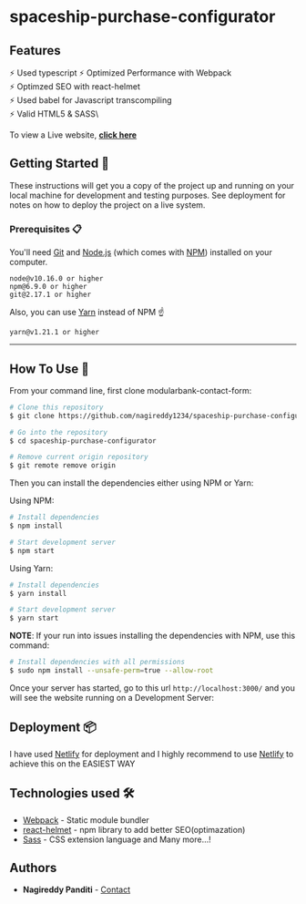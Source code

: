 # spaceship-purchase-configurator

## Features

⚡️ Used typescript
⚡️ Optimized Performance with Webpack\
⚡️ Optimzed SEO with react-helmet\
⚡️ Used babel for Javascript transcompiling\
⚡️ Valid HTML5 & SASS\

To view a Live website, **[click here](https://spaceship-purchase-configurator.netlify.app/)**

## Getting Started 🚀

These instructions will get you a copy of the project up and running on your local machine for development and testing purposes. See deployment for notes on how to deploy the project on a live system.

### Prerequisites 📋

You'll need [Git](https://git-scm.com) and [Node.js](https://nodejs.org/en/download/) (which comes with [NPM](http://npmjs.com)) installed on your computer.

```
node@v10.16.0 or higher
npm@6.9.0 or higher
git@2.17.1 or higher
```

Also, you can use [Yarn](https://yarnpkg.com/) instead of NPM ☝️

```
yarn@v1.21.1 or higher
```

---

## How To Use 🔧

From your command line, first clone modularbank-contact-form:

```bash
# Clone this repository
$ git clone https://github.com/nagireddy1234/spaceship-purchase-configurator

# Go into the repository
$ cd spaceship-purchase-configurator

# Remove current origin repository
$ git remote remove origin
```

Then you can install the dependencies either using NPM or Yarn:

Using NPM:

```bash
# Install dependencies
$ npm install

# Start development server
$ npm start
```

Using Yarn:

```bash
# Install dependencies
$ yarn install

# Start development server
$ yarn start
```

**NOTE**:
If your run into issues installing the dependencies with NPM, use this command:

```bash
# Install dependencies with all permissions
$ sudo npm install --unsafe-perm=true --allow-root
```

Once your server has started, go to this url `http://localhost:3000/` and you will see the website running on a Development Server:

## Deployment 📦

I have used [Netlify](https://netlify.com) for deployment and I highly recommend to use [Netlify](https://netlify.com) to achieve this on the EASIEST WAY

## Technologies used 🛠️

-   [Webpack](https://webpack.js.org/concepts/) - Static module bundler
-   [react-helmet](https://www.npmjs.com/package/react-helmet/) - npm library to add better SEO(optimazation)
-   [Sass](https://sass-lang.com/documentation/) - CSS extension language
    and Many more...!

## Authors

-   **Nagireddy Panditi** -
    [Contact](https://nagireddy.netlify.com/)
